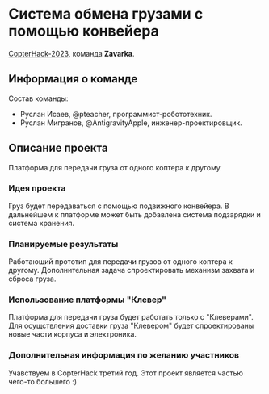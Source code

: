 # Система обмена грузами с помощью конвейера

[CopterHack-2023](copterhack2023.md), команда **Zavarka**.

## Информация о команде

Состав команды:

* Руслан Исаев, @pteacher, программист-робототехник.
* Руслан Мигранов, @AntigravityApple, инженер-проектировщик.

## Описание проекта

Платформа для передачи груза от одного коптера к другому

### Идея проекта

Груз будет передаваться с помощью подвижного конвейера. В дальнейшем к платформе может быть добавлена система подзарядки и система хранения.

### Планируемые результаты

Работающий прототип для передачи грузов от одного коптера к другому. Дополнительная задача спроектировать механизм захвата и сброса груза.

### Использование платформы "Клевер"

Платформа для передачи груза будет работать только с "Клеверами". Для осущствления доставки груза "Клевером" будет спроектированы новые части корпуса и электроника.

### Дополнительная информация по желанию участников

Учавствуем в CopterHack третий год. Этот проект является частью чего-то большего :)
